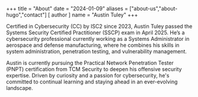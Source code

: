 +++
title = "About"
date = "2024-01-09"
aliases = ["about-us","about-hugo","contact"]
[ author ]
  name = "Austin Tuley"
+++

Certified in Cybersecurity (CC) by ISC2 since 2023, Austin Tuley passed the Systems Security Certified Practitioner (SSCP) exam in April 2025. He’s a cybersecurity professional currently working as a Systems Administrator in aerospace and defense manufacturing, where he combines his skills in system administration, penetration testing, and vulnerability management.

Austin is currently pursuing the Practical Network Penetration Tester (PNPT) certification from TCM Security to deepen his offensive security expertise. Driven by curiosity and a passion for cybersecurity, he's committed to continual learning and staying ahead in an ever-evolving landscape.